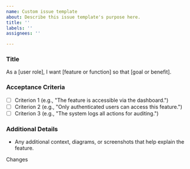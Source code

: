 ```yaml
---
name: Custom issue template
about: Describe this issue template's purpose here.
title: ''
labels: ''
assignees: ''

---
```


### Title
As a [user role], I want [feature or function] so that [goal or benefit].

### Acceptance Criteria
- [ ] Criterion 1 (e.g., "The feature is accessible via the dashboard.")
- [ ] Criterion 2 (e.g., "Only authenticated users can access this feature.")
- [ ] Criterion 3 (e.g., "The system logs all actions for auditing.")

### Additional Details
- Any additional context, diagrams, or screenshots that help explain the feature.


Changes